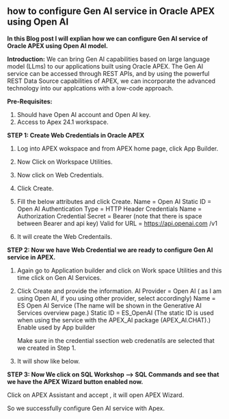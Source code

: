 ## how to configure Gen AI service in Oracle APEX using Open AI


**In this Blog post I will explian how we can configure Gen AI service of Oracle APEX using Open AI model.**

**Introduction:**
We can bring Gen AI capabilities based on large language model (LLms) to our applications built using Oracle APEX. The Gen AI service can be accessed through REST APIs, and by using the powerful REST Data Source
capabilities of APEX, we can incorporate the advanced technology into our applcations with a low-code approach.

**Pre-Requisites:**

1. Should have Open AI account and Open AI key.
2. Access to Apex 24.1 workspace.

**STEP 1: Create Web Credentials in Oracle APEX**

1. Log into APEX wokspace and from APEX home page, click App Builder.


2. Now Click on Workspace Utilities.


3. Now click on Web Credentials.


4. Click Create.


5. Fill the below attributes and click Create.
   Name = Open AI
   Static ID = Open AI
   Authentication Type = HTTP Header
   Credentials Name = Authorization
   Credential Secret = Bearer <Your Open AI API Key> (note that there is space between Bearer and api key)
   Valid for URL = https://api.openai.com /v1


6. It will create the Web Credentails.

   

**STEP 2: Now we have Web Credential we are ready to configure Gen AI service in APEX.**

1. Again go to Application builder and click on Work space Utilities and this time click on Gen AI Services.


2. Click Create and provide the  information.
   AI Provider = Open AI ( as I am using Open AI, if you using other provider, select accordingly)
   Name = ES Open AI Service (The name will be shown in the Generative AI Services overview page.)
   Static ID = ES_OpenAI  (The static ID is used when using the service with the APEX_AI package (APEX_AI.CHAT).)
   Enable used by App builder 

   Make sure in the credential ssection web credenatils are selected that we created in Step 1.
   

3. It will show like below.

**STEP 3: Now We click on SQL Workshop --> SQL Commands and see that we have the APEX Wizard button enabled now.**

Click on APEX Assistant and accept , it will open APEX Wizard.

So we successfully configure Gen AI service with Apex.
     
